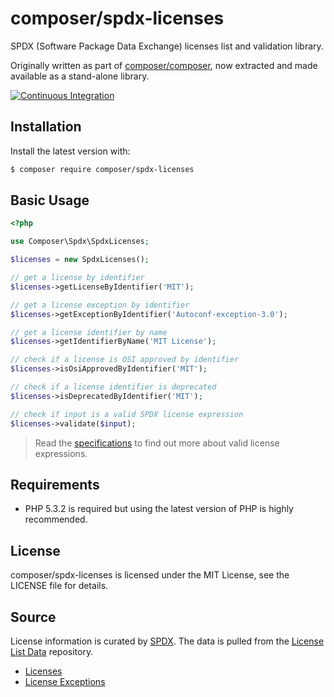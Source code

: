 composer/spdx-licenses
======================

SPDX (Software Package Data Exchange) licenses list and validation library.

Originally written as part of [composer/composer](https://github.com/composer/composer),
now extracted and made available as a stand-alone library.

[![Continuous Integration](https://github.com/composer/spdx-licenses/workflows/Continuous%20Integration/badge.svg?branch=main)](https://github.com/composer/spdx-licenses/actions)

Installation
------------

Install the latest version with:

```bash
$ composer require composer/spdx-licenses
```

Basic Usage
-----------

```php
<?php

use Composer\Spdx\SpdxLicenses;

$licenses = new SpdxLicenses();

// get a license by identifier
$licenses->getLicenseByIdentifier('MIT');

// get a license exception by identifier
$licenses->getExceptionByIdentifier('Autoconf-exception-3.0');

// get a license identifier by name
$licenses->getIdentifierByName('MIT License');

// check if a license is OSI approved by identifier
$licenses->isOsiApprovedByIdentifier('MIT');

// check if a license identifier is deprecated
$licenses->isDeprecatedByIdentifier('MIT');

// check if input is a valid SPDX license expression
$licenses->validate($input);
```

> Read the [specifications](https://spdx.org/specifications)
> to find out more about valid license expressions.

Requirements
------------

* PHP 5.3.2 is required but using the latest version of PHP is highly recommended.

License
-------

composer/spdx-licenses is licensed under the MIT License, see the LICENSE file for details.

Source
------

License information is curated by [SPDX](https://spdx.org/). The data is pulled from the
[License List Data](https://github.com/spdx/license-list-data) repository.

* [Licenses](https://spdx.org/licenses/index.html)
* [License Exceptions](https://spdx.org/licenses/exceptions-index.html)
